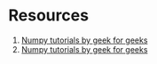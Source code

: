 # Resources
1. [Numpy tutorials by geek for geeks](https://www.geeksforgeeks.org/numpy-tutorial/)
2. [Numpy tutorials by geek for geeks](https://www.tutorialspoint.com/numpy/index.htm)
